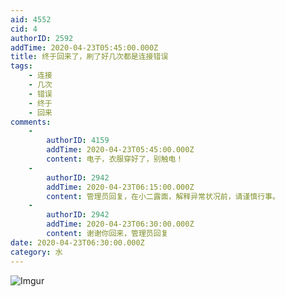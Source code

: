 ```yaml
---
aid: 4552
cid: 4
authorID: 2592
addTime: 2020-04-23T05:45:00.000Z
title: 终于回来了，刷了好几次都是连接错误
tags:
    - 连接
    - 几次
    - 错误
    - 终于
    - 回来
comments:
    -
        authorID: 4159
        addTime: 2020-04-23T05:45:00.000Z
        content: 电子，衣服穿好了，别触电！
    -
        authorID: 2942
        addTime: 2020-04-23T06:15:00.000Z
        content: 管理员回复，在小二露面，解释异常状况前，请谨慎行事。
    -
        authorID: 2942
        addTime: 2020-04-23T06:30:00.000Z
        content: 谢谢你回来，管理员回复
date: 2020-04-23T06:30:00.000Z
category: 水
---
```


![Imgur](https://i.imgur.com/Tl9ko3i.jpg)

